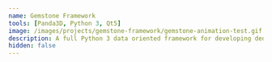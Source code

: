 ```yaml
---
name: Gemstone Framework
tools: [Panda3D, Python 3, Qt5]
image: /images/projects/gemstone-framework/gemstone-animation-test.gif
description: A full Python 3 data oriented framework for developing dedicated online games, built ontop of the Panda3D module.
hidden: false
---
```

